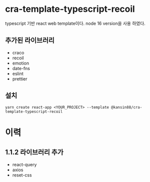# cra-template-typescript-recoil

typescript 기반 react web template이다.
node 16 version을 사용 하였다.

## 추가된 라이브러리

- craco
- recoil
- emotion
- date-fns
- eslint
- prettier

## 설치

```
yarn create react-app <YOUR_PROJECT> --template @kansin88/cra-template-typescript-recoil
```

# 이력

## 1.1.2 라이브러리 추가

- react-query
- axios
- reset-css
